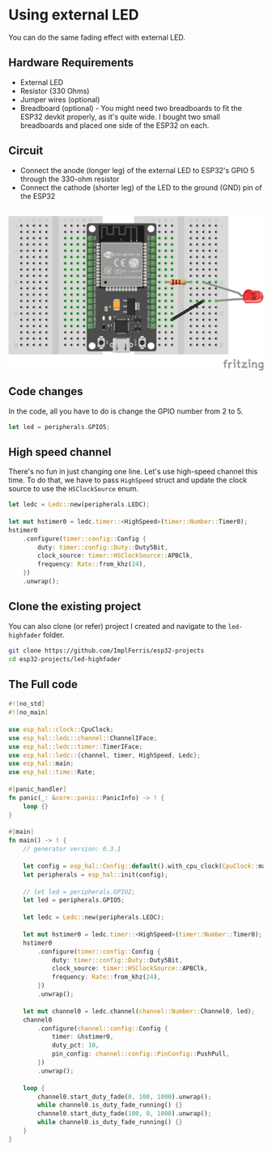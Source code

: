 # Using external LED

You can do the same fading effect with external LED. 

## Hardware Requirements

- External LED
- Resistor (330 Ohms)
- Jumper wires (optional)
- Breadboard (optional) - You might need two breadboards to fit the ESP32 devkit properly, as it's quite wide. I bought two small breadboards and placed one side of the ESP32 on each.


## Circuit
- Connect the anode (longer leg) of the external LED to ESP32's GPIO 5 through the 330-ohm resistor
- Connect the cathode (shorter leg) of the LED  to the ground (GND) pin of the ESP32
<br/><br/>
<img style="display: block; margin: auto;" src="./images/esp32-external-led-circuit.jpg"/>


## Code changes

In the code, all you have to do is change the GPIO number from 2 to 5.

```rust
let led = peripherals.GPIO5;
```

## High speed channel
There's no fun in just changing one line. Let's use high-speed channel this time. To do that, we have to pass `HighSpeed` struct and update the clock source to use the `HSClockSource` enum.

```rust
let ledc = Ledc::new(peripherals.LEDC);

let mut hstimer0 = ledc.timer::<HighSpeed>(timer::Number::Timer0);
hstimer0
    .configure(timer::config::Config {
        duty: timer::config::Duty::Duty5Bit,
        clock_source: timer::HSClockSource::APBClk,
        frequency: Rate::from_khz(24),
    })
    .unwrap();
```


## Clone the existing project
You can also clone (or refer) project I created and navigate to the `led-highfader` folder.

```sh
git clone https://github.com/ImplFerris/esp32-projects
cd esp32-projects/led-highfader
```

## The Full code

```rust
#![no_std]
#![no_main]

use esp_hal::clock::CpuClock;
use esp_hal::ledc::channel::ChannelIFace;
use esp_hal::ledc::timer::TimerIFace;
use esp_hal::ledc::{channel, timer, HighSpeed, Ledc};
use esp_hal::main;
use esp_hal::time::Rate;

#[panic_handler]
fn panic(_: &core::panic::PanicInfo) -> ! {
    loop {}
}

#[main]
fn main() -> ! {
    // generator version: 0.3.1

    let config = esp_hal::Config::default().with_cpu_clock(CpuClock::max());
    let peripherals = esp_hal::init(config);

    // let led = peripherals.GPIO2;
    let led = peripherals.GPIO5;

    let ledc = Ledc::new(peripherals.LEDC);

    let mut hstimer0 = ledc.timer::<HighSpeed>(timer::Number::Timer0);
    hstimer0
        .configure(timer::config::Config {
            duty: timer::config::Duty::Duty5Bit,
            clock_source: timer::HSClockSource::APBClk,
            frequency: Rate::from_khz(24),
        })
        .unwrap();

    let mut channel0 = ledc.channel(channel::Number::Channel0, led);
    channel0
        .configure(channel::config::Config {
            timer: &hstimer0,
            duty_pct: 10,
            pin_config: channel::config::PinConfig::PushPull,
        })
        .unwrap();

    loop {
        channel0.start_duty_fade(0, 100, 1000).unwrap();
        while channel0.is_duty_fade_running() {}
        channel0.start_duty_fade(100, 0, 1000).unwrap();
        while channel0.is_duty_fade_running() {}
    }
}
```
